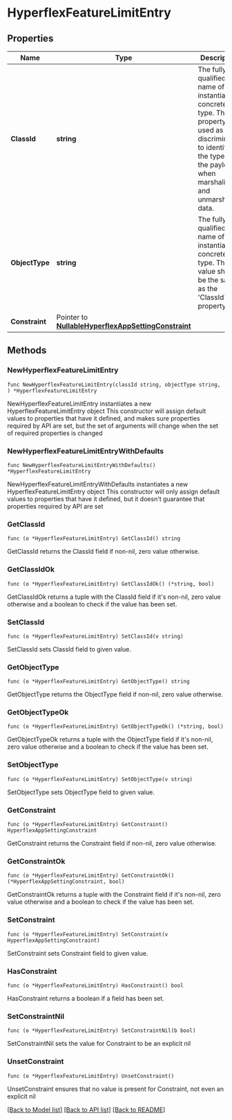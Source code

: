 # HyperflexFeatureLimitEntry

## Properties

Name | Type | Description | Notes
------------ | ------------- | ------------- | -------------
**ClassId** | **string** | The fully-qualified name of the instantiated, concrete type. This property is used as a discriminator to identify the type of the payload when marshaling and unmarshaling data. | [default to "hyperflex.FeatureLimitEntry"]
**ObjectType** | **string** | The fully-qualified name of the instantiated, concrete type. The value should be the same as the &#39;ClassId&#39; property. | [default to "hyperflex.FeatureLimitEntry"]
**Constraint** | Pointer to [**NullableHyperflexAppSettingConstraint**](hyperflex.AppSettingConstraint.md) |  | [optional] 

## Methods

### NewHyperflexFeatureLimitEntry

`func NewHyperflexFeatureLimitEntry(classId string, objectType string, ) *HyperflexFeatureLimitEntry`

NewHyperflexFeatureLimitEntry instantiates a new HyperflexFeatureLimitEntry object
This constructor will assign default values to properties that have it defined,
and makes sure properties required by API are set, but the set of arguments
will change when the set of required properties is changed

### NewHyperflexFeatureLimitEntryWithDefaults

`func NewHyperflexFeatureLimitEntryWithDefaults() *HyperflexFeatureLimitEntry`

NewHyperflexFeatureLimitEntryWithDefaults instantiates a new HyperflexFeatureLimitEntry object
This constructor will only assign default values to properties that have it defined,
but it doesn't guarantee that properties required by API are set

### GetClassId

`func (o *HyperflexFeatureLimitEntry) GetClassId() string`

GetClassId returns the ClassId field if non-nil, zero value otherwise.

### GetClassIdOk

`func (o *HyperflexFeatureLimitEntry) GetClassIdOk() (*string, bool)`

GetClassIdOk returns a tuple with the ClassId field if it's non-nil, zero value otherwise
and a boolean to check if the value has been set.

### SetClassId

`func (o *HyperflexFeatureLimitEntry) SetClassId(v string)`

SetClassId sets ClassId field to given value.


### GetObjectType

`func (o *HyperflexFeatureLimitEntry) GetObjectType() string`

GetObjectType returns the ObjectType field if non-nil, zero value otherwise.

### GetObjectTypeOk

`func (o *HyperflexFeatureLimitEntry) GetObjectTypeOk() (*string, bool)`

GetObjectTypeOk returns a tuple with the ObjectType field if it's non-nil, zero value otherwise
and a boolean to check if the value has been set.

### SetObjectType

`func (o *HyperflexFeatureLimitEntry) SetObjectType(v string)`

SetObjectType sets ObjectType field to given value.


### GetConstraint

`func (o *HyperflexFeatureLimitEntry) GetConstraint() HyperflexAppSettingConstraint`

GetConstraint returns the Constraint field if non-nil, zero value otherwise.

### GetConstraintOk

`func (o *HyperflexFeatureLimitEntry) GetConstraintOk() (*HyperflexAppSettingConstraint, bool)`

GetConstraintOk returns a tuple with the Constraint field if it's non-nil, zero value otherwise
and a boolean to check if the value has been set.

### SetConstraint

`func (o *HyperflexFeatureLimitEntry) SetConstraint(v HyperflexAppSettingConstraint)`

SetConstraint sets Constraint field to given value.

### HasConstraint

`func (o *HyperflexFeatureLimitEntry) HasConstraint() bool`

HasConstraint returns a boolean if a field has been set.

### SetConstraintNil

`func (o *HyperflexFeatureLimitEntry) SetConstraintNil(b bool)`

 SetConstraintNil sets the value for Constraint to be an explicit nil

### UnsetConstraint
`func (o *HyperflexFeatureLimitEntry) UnsetConstraint()`

UnsetConstraint ensures that no value is present for Constraint, not even an explicit nil

[[Back to Model list]](../README.md#documentation-for-models) [[Back to API list]](../README.md#documentation-for-api-endpoints) [[Back to README]](../README.md)


